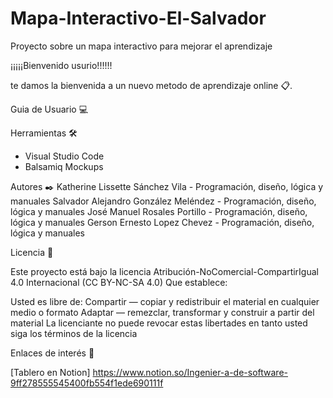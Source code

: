 # Mapa-Interactivo-El-Salvador
Proyecto sobre un mapa interactivo para mejorar el aprendizaje 




¡¡¡¡¡Bienvenido usurio!!!!!!

te damos la bienvenida a un nuevo metodo de aprendizaje online 📋.


Guia de Usuario 💻





Herramientas 🛠️

- Visual Studio Code
- Balsamiq Mockups


Autores ✒️
Katherine Lissette Sánchez Vila - Programación, diseño, lógica y manuales
Salvador Alejandro González Meléndez - Programación, diseño, lógica y manuales
José Manuel Rosales Portillo - Programación, diseño, lógica y manuales
Gerson Ernesto Lopez Chevez - Programación, diseño, lógica y manuales



Licencia 📄

Este proyecto está bajo la licencia Atribución-NoComercial-CompartirIgual 4.0 Internacional (CC BY-NC-SA 4.0) 
Que establece:


Usted es libre de: Compartir — copiar y redistribuir el material en cualquier medio o formato Adaptar — remezclar, 
transformar y construir a partir del material 
La licenciante no puede revocar estas libertades en tanto usted siga los términos de la licencia



Enlaces de interés 👀

[Tablero en Notion] https://www.notion.so/Ingenier-a-de-software-9ff278555545400fb554f1ede690111f